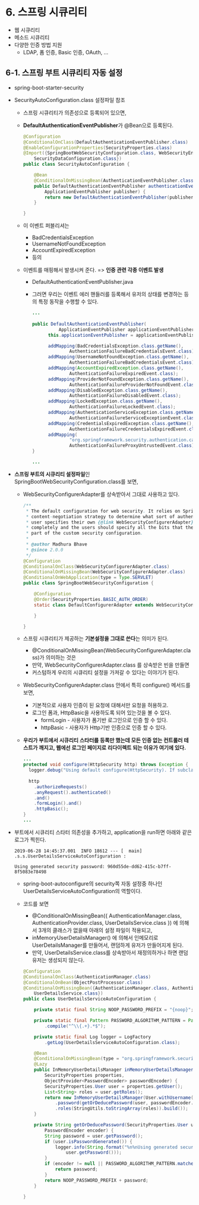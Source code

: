 # 6. 스프링 시큐리티

* 웹 시큐리티
* 메소드 시큐리티
* 다양한 인증 방법 지원
  * LDAP, 폼 인증, Basic 인증, OAuth, ...

## 6-1. 스프링 부트 시큐리티 자동 설정

* spring-boot-starter-security

* SecurityAutoConfiguration.class 설정파일 참조

  * 스프링 시큐리티가 의존성으로 등록되어 있으면,

  * **DefaultAuthenticationEventPublisher**가 @Bean으로 등록된다.

    ```java
    @Configuration
    @ConditionalOnClass(DefaultAuthenticationEventPublisher.class)
    @EnableConfigurationProperties(SecurityProperties.class)
    @Import({SpringBootWebSecurityConfiguration.class, WebSecurityEnablerConfiguration.class,
        SecurityDataConfiguration.class})
    public class SecurityAutoConfiguration {
    
        @Bean
        @ConditionalOnMissingBean(AuthenticationEventPublisher.class)
        public DefaultAuthenticationEventPublisher authenticationEventPublisher(
            ApplicationEventPublisher publisher) {
            return new DefaultAuthenticationEventPublisher(publisher);
        }
    
    }
    ```

  * 이 이벤트 퍼블리셔는

    * BadCredentialsException
    * UsernameNotFoundException
    * AccountExpiredException
    * 등의 

  * 이벤트를 매핑해서 발생시켜 준다. => **인증 관련 각종 이벤트 발생**

    * DefaultAuthenticationEventPublisher.java

    * 그러면 우리는 이벤트 에러 핸들러를 등록해서 유저의 상태를 변경하는 등의 특정 동작을 수행할 수 있다.

      ```java
      ...
        
      public DefaultAuthenticationEventPublisher(
      			ApplicationEventPublisher applicationEventPublisher) {
      		this.applicationEventPublisher = applicationEventPublisher;
      
      		addMapping(BadCredentialsException.class.getName(),
      				AuthenticationFailureBadCredentialsEvent.class);
      		addMapping(UsernameNotFoundException.class.getName(),
      				AuthenticationFailureBadCredentialsEvent.class);
      		addMapping(AccountExpiredException.class.getName(),
      				AuthenticationFailureExpiredEvent.class);
      		addMapping(ProviderNotFoundException.class.getName(),
      				AuthenticationFailureProviderNotFoundEvent.class);
      		addMapping(DisabledException.class.getName(),
      				AuthenticationFailureDisabledEvent.class);
      		addMapping(LockedException.class.getName(),
      				AuthenticationFailureLockedEvent.class);
      		addMapping(AuthenticationServiceException.class.getName(),
      				AuthenticationFailureServiceExceptionEvent.class);
      		addMapping(CredentialsExpiredException.class.getName(),
      				AuthenticationFailureCredentialsExpiredEvent.class);
      		addMapping(
      				"org.springframework.security.authentication.cas.ProxyUntrustedException",
      				AuthenticationFailureProxyUntrustedEvent.class);
      }
      
      ...
      ```

* **스프링 부트의 시큐리티 설정파일**인 SpringBootWebSecurityConfiguration.class를 보면,

  * WebSecurityConfigurerAdapter를 상속받아서 그대로 사용하고 있다.

    ```java
    /**
     * The default configuration for web security. It relies on Spring Security's
     * content-negotiation strategy to determine what sort of authentication to use. If the
     * user specifies their own {@link WebSecurityConfigurerAdapter}, this will back-off
     * completely and the users should specify all the bits that they want to configure as
     * part of the custom security configuration.
     *
     * @author Madhura Bhave
     * @since 2.0.0
     */
    @Configuration
    @ConditionalOnClass(WebSecurityConfigurerAdapter.class)
    @ConditionalOnMissingBean(WebSecurityConfigurerAdapter.class)
    @ConditionalOnWebApplication(type = Type.SERVLET)
    public class SpringBootWebSecurityConfiguration {
    
        @Configuration
        @Order(SecurityProperties.BASIC_AUTH_ORDER)
        static class DefaultConfigurerAdapter extends WebSecurityConfigurerAdapter {
    
        }
    
    }
    ```

  * 스프링 시큐리티가 제공하는 **기본설정을 그대로 쓴다**는 의미가 된다.

    * @ConditionalOnMissingBean(WebSecurityConfigurerAdapter.class)가 의미하는 것은
    * 만약, WebSecurityConfigurerAdapter.class 를 상속받은 빈을 만들면
    * 커스텀하게 우리의 시큐리티 설정을 가져갈 수 있다는 이야기가 된다. 

  * WebSecurityConfigurerAdapter.class 안에서 특히 configure() 메서드를 보면, 

    * 기본적으로 사용자 인증이 된 요청에 대해서만 요청을 허용하고.
    * 로그인 폼과, HttpBasic을 사용하도록 되어 있는것을 볼 수 있다.
      * formLogin - 사용자가 폼기반 로그인으로 인증 할 수 있다.
      * httpBasic - 사용자가 Http기반 인증으로 인증 할 수 있다.

  * **우리가 부트에서 시큐리티 스타터를 등록만 했는데 모든 인증 없는 컨트롤러 테스트가 깨지고, 웹에선 로그인 페이지로 리다이렉트 되는 이유가 여기에 있다.**

    ```java
    ...
    protected void configure(HttpSecurity http) throws Exception {
      logger.debug("Using default configure(HttpSecurity). If subclassed this will potentially override subclass configure(HttpSecurity).");
      
      http
        .authorizeRequests()
        .anyRequest().authenticated()
        .and()
        .formLogin().and()
        .httpBasic();
    }
    ...
    ```

* 부트에서 시큐리티 스타터 의존성을 추가하고, application을 run하면 아래와 같은 로그가 찍힌다.

  ```shell
  2019-06-28 14:45:37.001  INFO 18612 --- [  main] .s.s.UserDetailsServiceAutoConfiguration : 
  
  Using generated security password: 960d55de-dd62-415c-b7ff-8f5083e78498
  ```

  * spring-boot-autoconfigure의 security쪽 자동 설정중 하나인 UserDetailsServiceAutoConfiguration의 역할이다.

  * 코드를 보면

    * @ConditionalOnMissingBean({ AuthenticationManager.class, AuthenticationProvider.class,
      		UserDetailsService.class }) 에 의해서 3개의 클래스가 없을때 아래의 설정 파일이 적용되고,
    * inMemoryUserDetailsManager() 에 의해서 인메모리로 UserDetailsManager를 만들어서, 랜덤하게 유저가 만들어지게 된다.
    * 만약, UserDetailsService.class를 상속받아서 재정의하거나 하면 랜덤 유저는 생성되지 않는다.

    ```java
    @Configuration
    @ConditionalOnClass(AuthenticationManager.class)
    @ConditionalOnBean(ObjectPostProcessor.class)
    @ConditionalOnMissingBean({AuthenticationManager.class, AuthenticationProvider.class,
        UserDetailsService.class})
    public class UserDetailsServiceAutoConfiguration {
    
        private static final String NOOP_PASSWORD_PREFIX = "{noop}";
    
        private static final Pattern PASSWORD_ALGORITHM_PATTERN = Pattern
            .compile("^\\{.+}.*$");
    
        private static final Log logger = LogFactory
            .getLog(UserDetailsServiceAutoConfiguration.class);
    
        @Bean
        @ConditionalOnMissingBean(type = "org.springframework.security.oauth2.client.registration.ClientRegistrationRepository")
        @Lazy
        public InMemoryUserDetailsManager inMemoryUserDetailsManager(
            SecurityProperties properties,
            ObjectProvider<PasswordEncoder> passwordEncoder) {
            SecurityProperties.User user = properties.getUser();
            List<String> roles = user.getRoles();
            return new InMemoryUserDetailsManager(User.withUsername(user.getName())
                .password(getOrDeducePassword(user, passwordEncoder.getIfAvailable()))
                .roles(StringUtils.toStringArray(roles)).build());
        }
    
        private String getOrDeducePassword(SecurityProperties.User user,
            PasswordEncoder encoder) {
            String password = user.getPassword();
            if (user.isPasswordGenerated()) {
                logger.info(String.format("%n%nUsing generated security password: %s%n",
                    user.getPassword()));
            }
            if (encoder != null || PASSWORD_ALGORITHM_PATTERN.matcher(password).matches()) {
                return password;
            }
            return NOOP_PASSWORD_PREFIX + password;
        }
    
    }
    ```

















